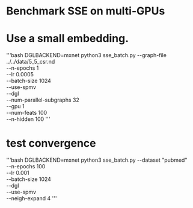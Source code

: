 # Benchmark SSE on multi-GPUs
# Use a small embedding.
'''bash
DGLBACKEND=mxnet python3 sse_batch.py --graph-file ../../data/5_5_csr.nd \
                                      --n-epochs 1 \
                                      --lr 0.0005 \
                                      --batch-size 1024 \
                                      --use-spmv \
                                      --dgl \
                                      --num-parallel-subgraphs 32 \
                                      --gpu 1 \
                                      --num-feats 100 \
                                      --n-hidden 100
'''

# test convergence
'''bash
DGLBACKEND=mxnet python3 sse_batch.py --dataset "pubmed" \
                                      --n-epochs 100 \
                                      --lr 0.001 \
                                      --batch-size 1024 \
                                      --dgl \
                                      --use-spmv \
                                      --neigh-expand 4
'''
